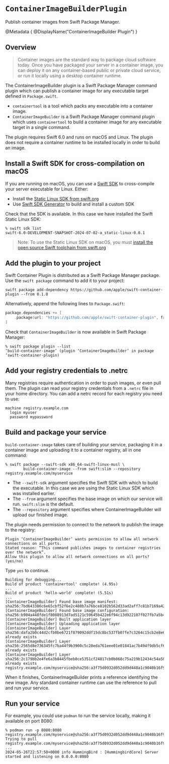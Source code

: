 # ``ContainerImageBuilderPlugin``

Publish container images from Swift Package Manager.

@Metadata {
    @DisplayName("ContainerImageBuilder Plugin")
}

## Overview

> Container images are the standard way to package cloud software today. Once you have packaged your server in a container image, you can deploy it on any container-based public or private cloud service, or run it locally using a desktop container runtime.

The ContainerImageBuilder plugin is a Swift Package Manager command plugin which can publish a container image for any executable target defined in `Package.swift`.

* `containertool` is a tool which packs any executable into a container image.
* `ContainerImageBuilder` is a Swift Package Manager command plugin which uses `containertool` to build a container image for any executable target in a single command.

The plugin requires Swift 6.0 and runs on macOS and Linux.
The plugin does not require a container runtime to be installed locally in order to build an image.

## Install a Swift SDK for cross-compilation on macOS

If you are running on macOS, you can use a [Swift SDK](https://github.com/apple/swift-evolution/blob/main/proposals/0387-cross-compilation-destinations.md) to cross-compile your server executable for Linux.   Either:

* Install the [Static Linux SDK from swift.org](https://www.swift.org/documentation/articles/static-linux-getting-started.html)
* Use [Swift SDK Generator](https://github.com/apple/swift-sdk-generator) to build and install a custom SDK

Check that the SDK is available.   In this case we have installed the Swift Static Linux SDK:

```shell
% swift sdk list
swift-6.0-DEVELOPMENT-SNAPSHOT-2024-07-02-a_static-linux-0.0.1
```

> Note: To use the Static Linux SDK on macOS, you must [install the open source Swift toolchain from swift.org](https://www.swift.org/documentation/articles/static-linux-getting-started.html#installing-the-sdk)

## Add the plugin to your project

Swift Container Plugin is distributed as a Swift Package Manager package.   Use the `swift package` command to add it to your project:

```shell
swift package add-dependency https://github.com/apple/swift-container-plugin --from 0.1.0
```

Alternatively, append the following lines to `Package.swift`:

```swift
package.dependencies += [
    .package(url: "https://github.com/apple/swift-container-plugin", from: "0.1.0"),
]
```

Check that `ContainerImageBuilder` is now available in Swift Package Manager:

```shell
% swift package plugin --list
‘build-container-image’ (plugin ‘ContainerImageBuilder’ in package ‘swift-container-plugin)
```

## Add your registry credentials to .netrc

Many registries require authentication in order to push images, or even pull them.   The plugin can read your registry credentials from a `.netrc` file in your home directory.   You can add a netrc record for each registry you need to use:

```
machine registry.example.com
  login myuser
  password mypassword
```

## Build and package your service

`build-container-image` takes care of building your service, packaging it in a container image and uploading it to a container registry, all in one command:

```shell
% swift package --swift-sdk x86_64-swift-linux-musl \
        build-container-image --from swift:slim --repository registry.example.com/myservice
```

* The `--swift-sdk` argument specifies the Swift SDK with which to build the executable.   In this case we are using the Static Linux SDK which was installed earlier.
* The `--from` argument specifies the base image on which our service will run.   `swift:slim` is the default.
* The `--repository` argument specifies where ContainerImageBuilder will upload our finished image.

The plugin needs permission to connect to the network to publish the image to the registry:

```
Plugin ‘ContainerImageBuilder’ wants permission to allow all network connections on all ports.
Stated reason: “This command publishes images to container registries over the network”.
Allow this plugin to allow all network connections on all ports? (yes/no)
```

Type `yes` to continue.

```
Building for debugging...
Build of product 'containertool' complete! (4.95s)
...
Build of product 'hello-world' complete! (5.51s)
...
[ContainerImageBuilder] Found base image manifest: sha256:7bd643386c6e65cbf52f6e2c480b7a76bce8102b562d33ad2aff7c81b7169a42
[ContainerImageBuilder] Found base image configuration: sha256:b904a448fde1f8088913d7ad5121c59645b422e6f94c13d922107f027fb7a5b4
[ContainerImageBuilder] Built application layer
[ContainerImageBuilder] Uploading application layer
[ContainerImageBuilder] Layer sha256:dafa2b0c44d2cfb0be6721f079092ddf15dc8bc537fb07fe7c3264c15cb2e8e6: already exists
[ContainerImageBuilder] Layer sha256:2565d8e736345fc7ba44f9b3900c5c20eda761eee01e01841ac7b494f9db5cf6: already exists
[ContainerImageBuilder] Layer sha256:2c179bb2e4fe6a3b8445fbeb0ce5351cf24817cb0b068c75a219b12434c54a58: already exists
registry.example.com/myservice@sha256:a3f75d0932d052dd9d448a1c9040b16f9f2c2ed9190317147dee95a218faf1df
```

When it finishes, ContainerImageBuilder prints a reference identifying the new image.   Any standard container runtime can use the reference to pull and run your service.

## Run your service

For example, you could use `podman` to run the service locally, making it available on port 8080:

```
% podman run -p 8080:8080 registry.example.com/myservice@sha256:a3f75d0932d052dd9d448a1c9040b16f9f2c2ed9190317147dee95a218faf1df
Trying to pull registry.example.com/myservice@sha256:a3f75d0932d052dd9d448a1c9040b16f9f2c2ed9190317147dee95a218faf1df...
...
2024-05-26T22:57:50+0000 info HummingBird : [HummingbirdCore] Server started and listening on 0.0.0.0:8080
```
